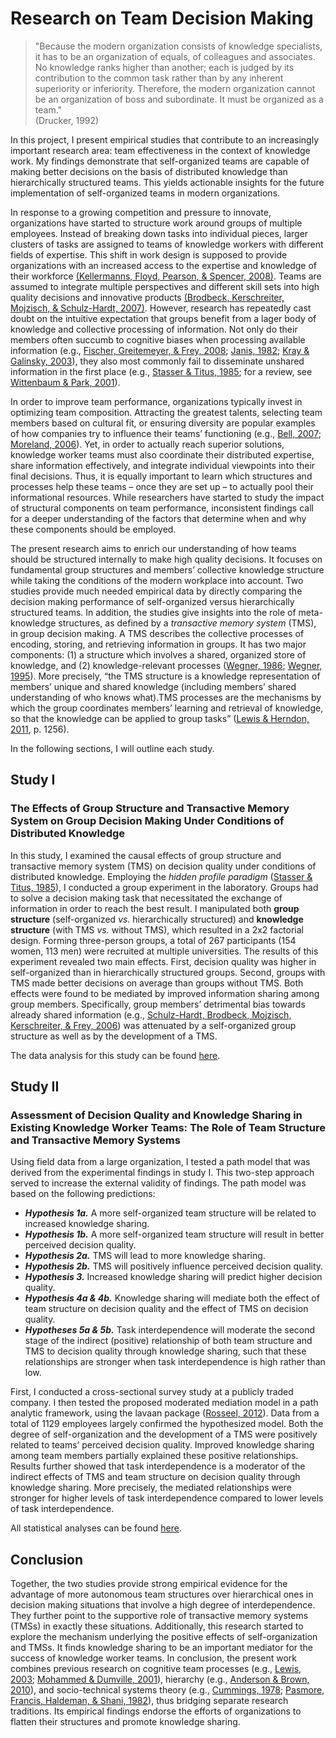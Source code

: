 # Research on Team Decision Making

> "Because the modern organization consists of knowledge specialists, it has to be an organization of equals, of colleagues and associates. No knowledge ranks higher than another; each is judged by its contribution to the common task rather than by any inherent superiority or inferiority. Therefore, the modern organization cannot be an organization of boss and subordinate. It must be organized as a team." <br>
(Drucker, 1992)

In this project, I present empirical studies that contribute to an increasingly important research area: team effectiveness in the context of knowledge work. My findings demonstrate that self-organized teams are capable of making better decisions on the basis of distributed knowledge than hierarchically structured teams. This yields actionable insights for the future implementation of self-organized teams in modern organizations.

In response to a growing competition and pressure to innovate, organizations have started to structure work around groups of multiple employees. Instead of breaking down tasks into individual pieces, larger clusters of tasks are assigned to teams of knowledge workers with different fields of expertise. This shift in work design is supposed to provide organizations with an increased access to the expertise and knowledge of their workforce [(Kellermanns, Floyd, Pearson, & Spencer, 2008)](https://doi.org/10.1002/job.497). Teams are assumed to integrate multiple perspectives and different skill sets into high quality decisions and innovative products [(Brodbeck, Kerschreiter, Mojzisch, & Schulz-Hardt, 2007)](https://doi.org/10.5465/amr.2007.24351441). However, research has repeatedly cast doubt on the intuitive expectation that groups benefit from a lager body of knowledge and collective processing of information. Not only do their members often succumb to cognitive biases when processing available information (e.g., [Fischer, Greitemeyer, & Frey, 2008](https://doi.org/10.1037/0022-3514.94.3.382); [Janis, 1982](https://fu-berlin.hosted.exlibrisgroup.com/primo-explore/fulldisplay?docid=FUB_ALMA_DS21879601580002883&context=L&vid=FUB&lang=de_DE&search_scope=FUB_ALL&adaptor=Local%20Search%20Engine&tab=fub&query=any,contains,9780395331897); [Kray & Galinsky, 2003](https://doi.org/10.1016/S0749-5978(02)00534-4)), they also most commonly fail to disseminate unshared information in the first place (e.g., [Stasser & Titus, 1985](https://doi.org/10.1037/0022-3514.48.6.1467); for a review, see [Wittenbaum & Park, 2001](https://doi.org/10.1111/1467-8721.00118)).

In order to improve team performance, organizations typically invest in optimizing team composition. Attracting the greatest talents, selecting team members based on cultural fit, or ensuring diversity are popular examples of how companies try to influence their teams’ functioning (e.g., [Bell, 2007](https://doi.org/10.1037/0021-9010.92.3.595); [Moreland, 2006](https://d1wqtxts1xzle7.cloudfront.net/45985072/Being_better_by_being_right_Group_dynami20160527-19162-1yy34ax.pdf?1464333770=&response-content-disposition=inline%3B+filename%3DBeing_better_by_being_right_Subjective_g.pdf&Expires=1597239867&Signature=Am8rDZDI-YizBSdus0pNLZQVXpYLDxh56yG692ZS1s7DoyygC~rnMqt3LWPY2LvPvKhgTTFtEKkhHqvNlSSDcnJMWfj5vk~3xGy-HVJJ4WcIKhIcDUGA3jVoew23qwpADYIJTQqCZ1B9SnDhdT1~PeGbmmCqN35fg4HhRMW0GPcSyi3~5OFVhiULp6JuKnsOFRzuRo0l1jRRB3V8F4xvqJFNlWOWAkuZcmGJhZeMDatX4zLH9tAMKU54QrnAc8cUha1jEHHy9YOQ9IanvqN5OxTGg3wS6CXOhJeECw28h9vcORbEkXv-sYr4-WH5Mj1rFJ9zv7NdLuMTZiWE8tztTQ__&Key-Pair-Id=APKAJLOHF5GGSLRBV4ZA#page=344)). Yet, in order to actually reach superior solutions, knowledge worker teams must also coordinate their distributed expertise, share information effectively, and integrate individual viewpoints into their final decisions. Thus, it is equally important to learn which structures and processes help these teams – once they are set up – to actually pool their informational resources. While researchers have started to study the impact of structural components on team performance, inconsistent findings call for a deeper understanding of the factors that determine when and why these components should be employed.

The present research aims to enrich our understanding of how teams should be structured internally to make high quality decisions. It focuses on fundamental group structures and members’ collective knowledge structure while taking the conditions of the modern workplace into account. Two studies provide much needed empirical data by directly comparing the decision making performance of self-organized versus hierarchically structured teams. In addition, the studies give insights into the role of meta-knowledge structures, as defined by a *transactive memory system* (TMS), in group decision making. A TMS describes the collective processes of encoding, storing, and retrieving information in groups. It has two major components: (1) a structure which involves a shared, organized store of knowledge, and (2) knowledge-relevant processes ([Wegner, 1986](https://www.scirp.org/(S(351jmbntvnsjt1aadkposzje))/reference/ReferencesPapers.aspx?ReferenceID=1323329); [Wegner, 1995](https://doi.org/10.1521/soco.1995.13.3.319)). More precisely, “the TMS structure is a knowledge representation of members’ unique and shared knowledge (including members’ shared understanding of who knows what).TMS processes are the mechanisms by which the group coordinates members’ learning and retrieval of knowledge, so that the knowledge can be applied to group tasks” ([Lewis & Herndon, 2011](https://doi.org/10.1287/orsc.1110.0647), p. 1256).

In the following sections, I will outline each study. 


## Study I 
### The Effects of Group Structure and Transactive Memory System on Group Decision Making Under Conditions of Distributed Knowledge 

In this study, I examined the causal effects of group structure and transactive memory system (TMS) on decision quality under conditions of distributed knowledge. Employing the *hidden profile paradigm* ([Stasser & Titus, 1985](https://doi.org/10.1037/0022-3514.48.6.1467)), I conducted a group experiment in the laboratory. Groups had to solve a decision making task that necessitated the exchange of information in order to reach the best result. I manipulated both **group structure** (self-organized *vs.* hierarchically structured) and **knowledge structure** (with TMS *vs.* without TMS), which resulted in a 2x2 factorial design. Forming three-person groups, a total of 267 participants (154 women, 113 men) were recruited at multiple universities. The results of this experiment revealed two main effects. First, decision quality was higher in self-organized than in hierarchically structured groups. Second, groups with TMS made better decisions on average than groups without TMS. Both effects were found to be mediated by improved information sharing among group members. Specifically, group members’ detrimental bias towards already shared information (e.g., [Schulz-Hardt, Brodbeck, Mojzisch, Kerschreiter, & Frey, 2006](https://doi.org/10.1037/0022-3514.91.6.1080)) was attenuated by a self-organized group structure as well as by the development of a TMS.

The data analysis for this study can be found [here](exp_analyses).

## Study II 
### Assessment of Decision Quality and Knowledge Sharing in Existing Knowledge Worker Teams: The Role of Team Structure and Transactive Memory Systems

Using field data from a large organization, I tested a path model that was derived from the experimental findings in study I. This two-step approach served to increase the external validity of findings. The path model was based on the following predictions:

  + ***Hypothesis 1a.*** A more self-organized team structure will be related to increased knowledge sharing.
  + ***Hypothesis 1b.*** A more self-organized team structure will result in better perceived decision quality.
  + ***Hypothesis 2a.*** TMS will lead to more knowledge sharing.
  + ***Hypothesis 2b.*** TMS will positively influence perceived decision quality.
  + ***Hypothesis 3.*** Increased knowledge sharing will predict higher decision quality.
  + ***Hypothesis 4a & 4b.*** Knowledge sharing will mediate both the effect of team structure on decision quality and the effect of TMS on decision quality.
  + ***Hypotheses 5a & 5b.*** Task interdependence will moderate the second stage of the indirect (positive) relationship of both team structure and TMS to decision quality through knowledge sharing, such that these relationships are stronger when task interdependence is high rather than low.

First, I conducted a cross-sectional survey study at a publicly traded company. I then tested the proposed moderated mediation model in a path analytic framework, using the lavaan package ([Rosseel, 2012](https://doi.org/10.18637/jss.v048.i02)). Data from a total of 1129 employees largely confirmed the hypothesized model. Both the degree of self-organization and the development of a TMS were positively related to teams’ perceived decision quality. Improved knowledge sharing among team members partially explained these positive relationships. Results further showed that task interdependence is a moderator of the indirect effects of TMS and team structure on decision quality through knowledge sharing. More precisely, the mediated relationships were stronger for higher levels of task interdependence compared to lower levels of task interdependence.

All statistical analyses can be found [here](survey_analyses).

## Conclusion

Together, the two studies provide strong empirical evidence for the advantage of more autonomous team structures over hierarchical ones in decision making situations that involve a high degree of interdependence. They further point to the supportive role of transactive memory systems (TMSs) in exactly these situations. Additionally, this research started to explore the mechanism underlying the positive effects of self-organization and TMSs. It finds knowledge sharing to be an important mediator for the success of knowledge worker teams. In conclusion, the present work combines previous research on cognitive team processes (e.g., [Lewis, 2003](https://doi.org/10.1037/0021-9010.88.4.587); [Mohammed & Dumville, 2001]( https://doi.org/10.1002/job.86)), hierarchy (e.g., [Anderson & Brown, 2010](https://doi.org/10.1016/j.riob.2010.08.002)), and socio-technical systems theory (e.g., [Cummings, 1978](https://doi.org/10.5465/amr.1978.4305900); [Pasmore, Francis, Haldeman, & Shani, 1982](https://doi.org/10.1177/001872678203501207)), thus bridging separate research traditions. Its empirical findings endorse the efforts of organizations to flatten their structures and promote knowledge sharing.



